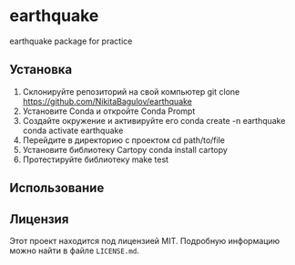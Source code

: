 # earthquake
 earthquake package for practice


## Установка
1. Склонируйте репозиторий на свой компьютер
    git clone https://github.com/NikitaBagulov/earthquake
2. Установите Conda и откройте Conda Prompt
3. Создайте окружение и активируйте его
    conda create -n earthquake
    conda activate earthquake
4. Перейдите в директорию с проектом
    cd path/to/file
5. Установите библиотеку Cartopy
    conda install cartopy
6. Протестируйте библиотеку 
    make test


 

## Использование

## Лицензия

Этот проект находится под лицензией MIT. Подробную информацию можно найти в файле `LICENSE.md`.
